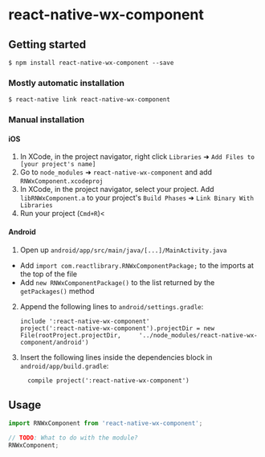 
# react-native-wx-component

## Getting started

`$ npm install react-native-wx-component --save`

### Mostly automatic installation

`$ react-native link react-native-wx-component`

### Manual installation


#### iOS

1. In XCode, in the project navigator, right click `Libraries` ➜ `Add Files to [your project's name]`
2. Go to `node_modules` ➜ `react-native-wx-component` and add `RNWxComponent.xcodeproj`
3. In XCode, in the project navigator, select your project. Add `libRNWxComponent.a` to your project's `Build Phases` ➜ `Link Binary With Libraries`
4. Run your project (`Cmd+R`)<

#### Android

1. Open up `android/app/src/main/java/[...]/MainActivity.java`
  - Add `import com.reactlibrary.RNWxComponentPackage;` to the imports at the top of the file
  - Add `new RNWxComponentPackage()` to the list returned by the `getPackages()` method
2. Append the following lines to `android/settings.gradle`:
  	```
  	include ':react-native-wx-component'
  	project(':react-native-wx-component').projectDir = new File(rootProject.projectDir, 	'../node_modules/react-native-wx-component/android')
  	```
3. Insert the following lines inside the dependencies block in `android/app/build.gradle`:
  	```
      compile project(':react-native-wx-component')
  	```


## Usage
```javascript
import RNWxComponent from 'react-native-wx-component';

// TODO: What to do with the module?
RNWxComponent;
```
  